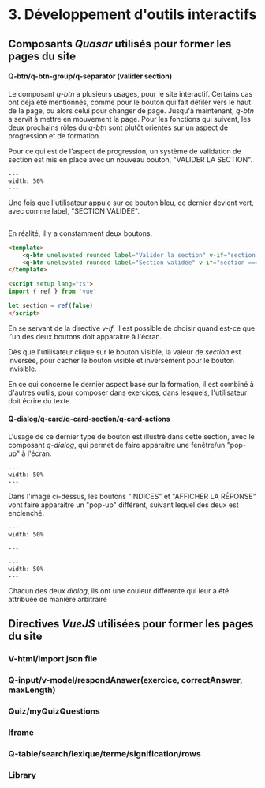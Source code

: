 # 3. Développement d'outils interactifs

## Composants *Quasar* utilisés pour former les pages du site

#### Q-btn/q-btn-group/q-separator (valider section)

Le composant *q-btn* a plusieurs usages, pour le site interactif. Certains cas ont déjà été mentionnés, comme pour le bouton qui fait défiler vers le haut de la page, ou alors celui pour changer de page. Jusqu'à maintenant, *q-btn* a servit à mettre en mouvement la page. Pour les fonctions qui suivent, les deux prochains rôles du *q-btn* sont plutôt orientés sur un aspect de progression et de formation.

Pour ce qui est de l'aspect de progression, un système de validation de section est mis en place avec un nouveau bouton, "VALIDER LA SECTION".

```{figure} ../source/figures/validatorBtnInSection.png
---
width: 50%
---
```

Une fois que l'utilisateur appuie sur ce bouton bleu, ce dernier devient vert, avec comme label, "SECTION VALIDÉE".

```{figure} ../source/figures/twoValidatorBtn.png
```

En réalité, il y a constamment deux boutons.

```html
<template>
    <q-btn unelevated rounded label="Valider la section" v-if="section === false" class="align-right" color="primary" @click="section = !section"/>
    <q-btn unelevated rounded label="Section validée" v-if="section === true" class="align-right" color="green" @click="section = !section"/>
</template>

<script setup lang="ts">
import { ref } from 'vue'

let section = ref(false)
</script>
```

En se servant de la directive *v-if*, il est possible de choisir quand est-ce que l'un des deux boutons doit apparaitre à l'écran.

Dès que l'utilisateur clique sur le bouton visible, la valeur de *section* est inversée, pour cacher le bouton visible et inversément pour le bouton invisible.

En ce qui concerne le dernier aspect basé sur la formation, il est combiné à d'autres outils, pour composer dans exercices, dans lesquels, l'utilisateur doit écrire du texte.

#### Q-dialog/q-card/q-card-section/q-card-actions

L'usage de ce dernier type de bouton est illustré dans cette section, avec le composant *q-dialog*, qui permet de faire apparaitre une fenêtre/un "pop-up" à l'écran.

```{figure} ../source/figures/respondAnswerExo.png
---
width: 50%
---
```

Dans l'image ci-dessus, les boutons "INDICES" et "AFFICHER LA RÉPONSE" vont faire apparaitre un "pop-up" différent, suivant lequel des deux est enclenché.

```{figure} ../source/figures/indices.png
---
width: 50%

---
```

```{figure} ../source/figures/reponse.png
---
width: 50%
---
```

Chacun des deux *dialog*, ils ont une couleur différente qui leur a été attribuée de manière arbitraire

## Directives *VueJS* utilisées pour former les pages du site

### V-html/import json file



### Q-input/v-model/respondAnswer(exercice, correctAnswer, maxLength)



### Quiz/myQuizQuestions



### Iframe



### Q-table/search/lexique/terme/signification/rows



### Library

